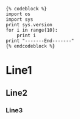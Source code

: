 ```
{% codeblock %}
import os
import sys
print sys.version
for i in range(10):
    print i
print "-------End-------"  
{% endcodeblock %}
```
# Line1
## Line2
### Line3
